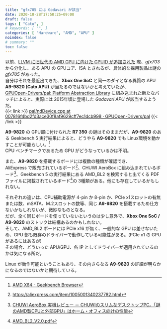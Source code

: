 ```yaml
---
title: "gfx705 には Godavari が該当"
date: 2020-10-28T17:50:25+09:00
draft: false
tags: [ "Cato", ]
# keywords: [ "", ]
categories: [ "Hardware", "AMD", "APU" ]
noindex: false
# summary: ""
toc: false
---
```


以前、[LLVM に旧世代の AMD GPU に向けた GPUID が追加された](/posts/2020/10/11/llvm-add-gfx6_8-gpu/) 際、*gfx703* から分化し、ある APU の GPUコア、ISA とされるが、具体的な採用製品は謎の *gfx705* があった。  
自分はそれを最近出てきた、**Xbox One SoC** と同一のダイとなる異質の APU **A9-9820 (Cato APU)** が当たるのではないかと考えていたが、  
[GPUOpen-Drivers/pal: Platform Abstraction Library](https://github.com/GPUOpen-Drivers/pal) に組み込まれた新たなパッチによると、実際には 2015年頃に登場した *Godavari APU* が該当するようだ。  
{{< link >}} [pal/ndDevice.cpp at 007816f4bd2fd3ace30f8af9629cff7ec1dcb998 · GPUOpen-Drivers/pal](https://github.com/GPUOpen-Drivers/pal/blob/007816f4bd2fd3ace30f8af9629cff7ec1dcb998/src/core/os/nullDevice/ndDevice.cpp#L123) {{< /link >}}

**A9-9820** の GPU部に付けられた **R7 350** の謎はそのままだが、**A9-9820** のある Geekbench 5 実行結果によると、どうやら **A9-9820** でも Linux環境を動かすことが可能らしい。[^cato-gb5]  
CPU ベンチマークであるため GPU がどうなっているかは不明。  

[^cato-gb5]: [AMD X64 - Geekbench Browser](https://browser.geekbench.com/v5/cpu/4318888)

また、**A9-9820** を搭載するボードには複数の種類が確認でき、  
AliExpress で販売されているボード[^cato-ali]、CHUWI AeroBox に組み込まれているボード[^cato-aerobox]、Geekbench 5 の実行結果にある AMD_BL2 を検索すると出てくる PDFファイルに掲載されているボード[^cato-bl2]の 3種類がある。他にも存在しているかもしれない。  

[^cato-ali]: <https://aliexpress.com/item/1005001340237782.html>
[^cato-aerobox]: [CHUWI AeroBox 実機レビュー － CHUWIのスリムなデスクトップPC。「謎のAMD製CPUと外部GPU」はホーム・オフィス向けの性能](https://win-tab.net/imported/chuwi_areobox_review_2010142/)
[^cato-bl2]: [AMD_BL2_V2.0.pdf](http://www.dj-product.com:8811/AMD_BL2%20V2.0/AMD_BL2_V2.0.pdf)

それぞれの違いは、CPU補助電源が 4-pin か 8-pin か、PCIe x1スロットの有無または数、mSATA、M.2スロットの数等、同じ **A9-9820** を搭載するため仕方ないかもしれないが、微妙なものとなる。  
だが、全く同じボードを使っていないというのは少し意外で、**Xbox One SoC / A9-9820** のストックは結構あるのかもしれない。  
そして、AMD_BL2 ボードには PCIe x16 が無く、一般的な GPU は差せないため、GPU 部も既存のドライバーで動作している可能性がある。(PCIe x1 の GPU があるにはあるが)  
その場合、どういった APU/GPU、各 IP としてドライバーが適用されているのかは気になる所だ。  

Linux が動作可能ということもあり、その内さらなる **A9-9820** の詳細が明らかになるのではないかと期待している。  


